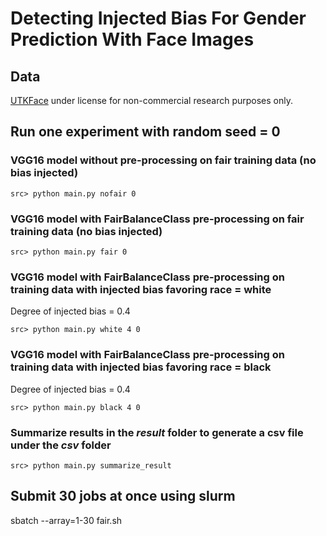 # Detecting Injected Bias For Gender Prediction With Face Images

## Data
[UTKFace](https://susanqq.github.io/UTKFace/) under license for non-commercial research purposes only.

## Run one experiment with random seed = 0

### VGG16 model without pre-processing on fair training data (no bias injected)
```
src> python main.py nofair 0
```

### VGG16 model with FairBalanceClass pre-processing on fair training data (no bias injected)
```
src> python main.py fair 0
```

### VGG16 model with FairBalanceClass pre-processing on training data with injected bias favoring race = white
Degree of injected bias = 0.4
```
src> python main.py white 4 0
```

### VGG16 model with FairBalanceClass pre-processing on training data with injected bias favoring race = black
Degree of injected bias = 0.4
```
src> python main.py black 4 0
```

### Summarize results in the _result_ folder to generate a csv file under the _csv_ folder
```
src> python main.py summarize_result
```

## Submit 30 jobs at once using slurm
sbatch --array=1-30 fair.sh


